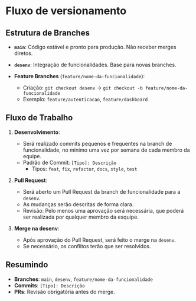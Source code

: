 # Fluxo de versionamento

## Estrutura de Branches

- **`main`**: Código estável e pronto para produção. Não receber merges diretos.
- **`desenv`**: Integração de funcionalidades. Base para novas branches.

- **Feature Branches** (`feature/nome-da-funcionalidade`):
  - Criação: `git checkout desenv` -> `git checkout -b feature/nome-da-funcionalidade`
  - Exemplo: `feature/autenticacao`, `feature/dashboard`

## Fluxo de Trabalho

1. **Desenvolvimento**:
   - Será realizado commits pequenos e frequentes na branch de funcionalidade, no mínimo uma vez por semana de cada membro da equipe.
   - Padrão de Commit: `[Tipo]: Descrição`
     - Tipos: `feat`, `fix`, `refactor`, `docs`, `style`, `test`

2. **Pull Request**:
   - Será aberto um Pull Request da branch de funcionalidade para a `desenv`.
   - As mudanças serão descritas de forma clara.
   - Revisão: Pelo menos uma aprovação será necessária, que poderá ser realizada por qualquer membro da esquipe.

3. **Merge na desenv**:
   - Após aprovação do Pull Request, será feito o merge na `desenv`.
   - Se necessário, os conflitos terão que ser resolvidos.


## Resumindo

- **Branches**: `main`, `desenv`, `feature/nome-da-funcionalidade`
- **Commits**: `[Tipo]: Descrição`
- **PRs**: Revisão obrigatória antes do merge.